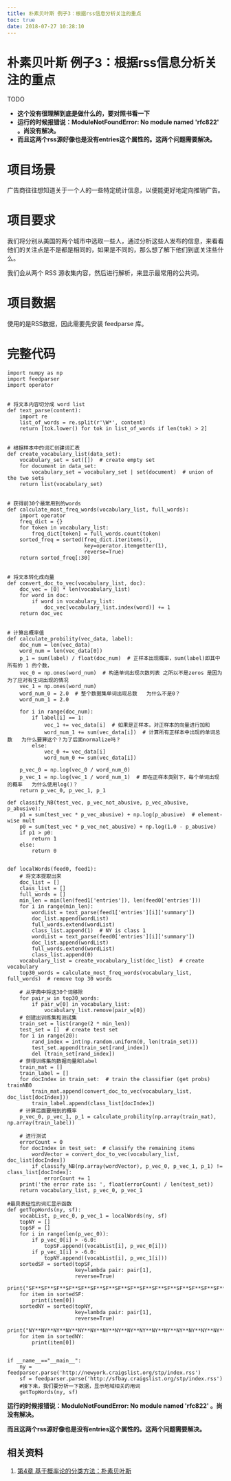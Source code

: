 ```yaml
---
title: 朴素贝叶斯 例子3：根据rss信息分析关注的重点
toc: true
date: 2018-07-27 10:28:10
---
```

# 朴素贝叶斯 例子3：根据rss信息分析关注的重点



TODO

* **这个没有很理解到底是做什么的，要对照书看一下**
* **运行的时候报错说：ModuleNotFoundError: No module named 'rfc822' 。尚没有解决。**
* **而且这两个rss源好像也是没有entries这个属性的。这两个问题需要解决。**






# 项目场景


广告商往往想知道关于一个人的一些特定统计信息，以便能更好地定向推销广告。


# 项目要求


我们将分别从美国的两个城市中选取一些人，通过分析这些人发布的信息，来看看他们的关注点是不是都是相同的，如果是不同的，那么想了解下他们到底关注些什么。

我们会从两个 RSS 源收集内容，然后进行解析，来显示最常用的公共词。


# 项目数据


使用的是RSS数据，因此需要先安装 feedparse 库。


# 完整代码




    import numpy as np
    import feedparser
    import operator


    # 将文本内容切分成 word list
    def text_parse(content):
        import re
        list_of_words = re.split(r'\W*', content)
        return [tok.lower() for tok in list_of_words if len(tok) > 2]


    # 根据样本中的词汇创建词汇表
    def create_vocabulary_list(data_set):
        vocabulary_set = set([])  # create empty set
        for document in data_set:
            vocabulary_set = vocabulary_set | set(document)  # union of the two sets
        return list(vocabulary_set)


    # 获得前30个最常用到的words
    def calculate_most_freq_words(vocabulary_list, full_words):
        import operator
        freq_dict = {}
        for token in vocabulary_list:
            freq_dict[token] = full_words.count(token)
        sorted_freq = sorted(freq_dict.iteritems(),
                             key=operator.itemgetter(1),
                             reverse=True)
        return sorted_freq[:30]


    # 将文本转化成向量
    def convert_doc_to_vec(vocabulary_list, doc):
        doc_vec = [0] * len(vocabulary_list)
        for word in doc:
            if word in vocabulary_list:
                doc_vec[vocabulary_list.index(word)] += 1
        return doc_vec


    # 计算出概率值
    def calculate_probility(vec_data, label):
        doc_num = len(vec_data)
        word_num = len(vec_data[0])
        p_1 = sum(label) / float(doc_num)  # 正样本出现概率，sum(label)即其中所有的 1 的个数，
        vec_0 = np.ones(word_num)  # 构造单词出现次数列表 之所以不是zeros 是因为为了应对有生词出现的情况
        vec_1 = np.ones(word_num)
        word_num_0 = 2.0  # 整个数据集单词出现总数   为什么不是0？
        word_num_1 = 2.0

        for i in range(doc_num):
            if label[i] == 1:
                vec_1 += vec_data[i]  # 如果是正样本，对正样本的向量进行加和
                word_num_1 += sum(vec_data[i])  # 计算所有正样本中出现的单词总数   为什么要算这个？为了后面normalize吗？
            else:
                vec_0 += vec_data[i]
                word_num_0 += sum(vec_data[i])

        p_vec_0 = np.log(vec_0 / word_num_0)
        p_vec_1 = np.log(vec_1 / word_num_1)  # 即在正样本类别下，每个单词出现的概率   为什么使用log()？
        return p_vec_0, p_vec_1, p_1

    def classify_NB(test_vec, p_vec_not_abusive, p_vec_abusive, p_abusive):
        p1 = sum(test_vec * p_vec_abusive) + np.log(p_abusive)  # element-wise mult
        p0 = sum(test_vec * p_vec_not_abusive) + np.log(1.0 - p_abusive)
        if p1 > p0:
            return 1
        else:
            return 0


    def localWords(feed0, feed1):
        # 将文本提取出来
        doc_list = []
        class_list = []
        full_words = []
        min_len = min(len(feed1['entries']), len(feed0['entries']))
        for i in range(min_len):
            wordList = text_parse(feed1['entries'][i]['summary'])
            doc_list.append(wordList)
            full_words.extend(wordList)
            class_list.append(1)  # NY is class 1
            wordList = text_parse(feed0['entries'][i]['summary'])
            doc_list.append(wordList)
            full_words.extend(wordList)
            class_list.append(0)
        vocabulary_list = create_vocabulary_list(doc_list)  # create vocabulary
        top30_words = calculate_most_freq_words(vocabulary_list, full_words)  # remove top 30 words

        # 从字典中将这30个词移除
        for pair_w in top30_words:
            if pair_w[0] in vocabulary_list:
                vocabulary_list.remove(pair_w[0])
        # 创建出训练集和测试集
        train_set = list(range(2 * min_len))
        test_set = []  # create test set
        for i in range(20):
            rand_index = int(np.random.uniform(0, len(train_set)))
            test_set.append(train_set[rand_index])
            del (train_set[rand_index])
        # 获得训练集的数据向量和label
        train_mat = []
        train_label = []
        for docIndex in train_set:  # train the classifier (get probs) trainNB0
            train_mat.append(convert_doc_to_vec(vocabulary_list, doc_list[docIndex]))
            train_label.append(class_list[docIndex])
        # 计算后面要用到的概率
        p_vec_0, p_vec_1, p_1 = calculate_probility(np.array(train_mat), np.array(train_label))

        # 进行测试
        errorCount = 0
        for docIndex in test_set:  # classify the remaining items
            wordVector = convert_doc_to_vec(vocabulary_list, doc_list[docIndex])
            if classify_NB(np.array(wordVector), p_vec_0, p_vec_1, p_1) != class_list[docIndex]:
                errorCount += 1
        print('the error rate is: ', float(errorCount) / len(test_set))
        return vocabulary_list, p_vec_0, p_vec_1

    #最具表征性的词汇显示函数
    def getTopWords(ny, sf):
        vocabList, p_vec_0, p_vec_1 = localWords(ny, sf)
        topNY = []
        topSF = []
        for i in range(len(p_vec_0)):
            if p_vec_0[i] > -6.0:
                topSF.append((vocabList[i], p_vec_0[i]))
            if p_vec_1[i] > -6.0:
                topNY.append((vocabList[i], p_vec_1[i]))
        sortedSF = sorted(topSF,
                          key=lambda pair: pair[1],
                          reverse=True)
        print("SF**SF**SF**SF**SF**SF**SF**SF**SF**SF**SF**SF**SF**SF**SF**SF**")
        for item in sortedSF:
            print(item[0])
        sortedNY = sorted(topNY,
                          key=lambda pair: pair[1],
                          reverse=True)
        print("NY**NY**NY**NY**NY**NY**NY**NY**NY**NY**NY**NY**NY**NY**NY**NY**")
        for item in sortedNY:
            print(item[0])


    if __name__=="__main__":
        ny = feedparser.parse('http://newyork.craigslist.org/stp/index.rss')
        sf = feedparser.parse('http://sfbay.craigslist.org/stp/index.rss')
        #接下来，我们要分析一下数据，显示地域相关的用词
        getTopWords(ny, sf)


**运行的时候报错说：ModuleNotFoundError: No module named 'rfc822' 。尚没有解决。**

**而且这两个rss源好像也是没有entries这个属性的。这两个问题需要解决。**







## 相关资料

1. [第4章 基于概率论的分类方法：朴素贝叶斯](http://ml.apachecn.org/mlia/naive-bayes/)
